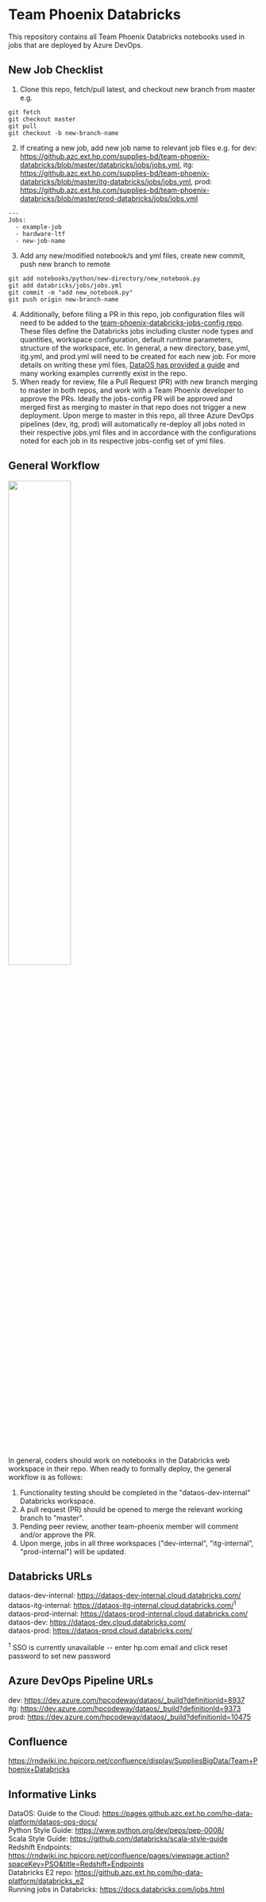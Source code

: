 # Team Phoenix Databricks

This repository contains all Team Phoenix Databricks notebooks used in jobs that are deployed by Azure DevOps.

## New Job Checklist

1. Clone this repo, fetch/pull latest, and checkout new branch from master e.g.
```
git fetch
git checkout master
git pull
git checkout -b new-branch-name
```
2. If creating a new job, add new job name to relevant job files e.g. for dev: https://github.azc.ext.hp.com/supplies-bd/team-phoenix-databricks/blob/master/databricks/jobs/jobs.yml, itg: https://github.azc.ext.hp.com/supplies-bd/team-phoenix-databricks/blob/master/itg-databricks/jobs/jobs.yml, prod: https://github.azc.ext.hp.com/supplies-bd/team-phoenix-databricks/blob/master/prod-databricks/jobs/jobs.yml
```
---
Jobs:
  - example-job
  - hardware-ltf
  - new-job-name
```
3. Add any new/modified notebook/s and yml files, create new commit, push new branch to remote
```
git add notebooks/python/new-directory/new_notebook.py
git add databricks/jobs/jobs.yml
git commit -m "add new_notebook.py"
git push origin new-branch-name
```
4. Additionally, before filing a PR in this repo, job configuration files will need to be added to the [team-phoenix-databricks-jobs-config repo](https://github.azc.ext.hp.com/supplies-bd/team-phoenix-databricks-jobs-config/). These files define the Databricks jobs including cluster node types and quantities, workspace configuration, default runtime parameters, structure of the workspace, etc. In general, a new directory, base.yml, itg.yml, and prod.yml will need to be created for each new job. For more details on writing these yml files, [DataOS has provided a guide](https://pages.github.azc.ext.hp.com/hp-data-platform/dataos-ops-docs/#_databricks_e2) and many working examples currently exist in the repo.
6. When ready for review, file a Pull Request (PR) with new branch merging to master in both repos, and work with a Team Phoenix developer to approve the PRs. Ideally the jobs-config PR will be approved and merged first as merging to master in that repo does not trigger a new deployment. Upon merge to master in this repo, all three Azure DevOps pipelines (dev, itg, prod) will automatically re-deploy all jobs noted in their respective jobs.yml files and in accordance with the configurations noted for each job in its respective jobs-config set of yml files.

## General Workflow

<img src="https://media.github.azc.ext.hp.com/user/24293/files/5c98102d-c93f-4f0d-8fc6-c18f5f6a23ad" width=50% height=50%>

In general, coders should work on notebooks in the Databricks web workspace in their repo. When ready to formally deploy, the general workflow is as follows:
1. Functionality testing should be completed in the "dataos-dev-internal" Databricks workspace.
2. A pull request (PR) should be opened to merge the relevant working branch to "master".
3. Pending peer review, another team-phoenix member will comment and/or approve the PR.
4. Upon merge, jobs in all three workspaces ("dev-internal", "itg-internal", "prod-internal") will be updated.

## Databricks URLs

dataos-dev-internal: https://dataos-dev-internal.cloud.databricks.com/  
dataos-itg-internal: https://dataos-itg-internal.cloud.databricks.com/<sup>1</sup>  
dataos-prod-internal: https://dataos-prod-internal.cloud.databricks.com/   
dataos-dev: https://dataos-dev.cloud.databricks.com/    
dataos-prod: https://dataos-prod.cloud.databricks.com/    

<sup>1</sup> SSO is currently unavailable -- enter hp.com email and click reset password to set new password

## Azure DevOps Pipeline URLs

dev: https://dev.azure.com/hpcodeway/dataos/_build?definitionId=8937    
itg: https://dev.azure.com/hpcodeway/dataos/_build?definitionId=9373    
prod: https://dev.azure.com/hpcodeway/dataos/_build?definitionId=10475    

## Confluence
https://rndwiki.inc.hpicorp.net/confluence/display/SuppliesBigData/Team+Phoenix+Databricks  

## Informative Links
DataOS: Guide to the Cloud: https://pages.github.azc.ext.hp.com/hp-data-platform/dataos-ops-docs/    
Python Style Guide: https://www.python.org/dev/peps/pep-0008/  
Scala Style Guide: https://github.com/databricks/scala-style-guide  
Redshift Endpoints: https://rndwiki.inc.hpicorp.net/confluence/pages/viewpage.action?spaceKey=PSO&title=Redshift+Endpoints  
Databricks E2 repo: https://github.azc.ext.hp.com/hp-data-platform/databricks_e2  
Running jobs in Databricks: https://docs.databricks.com/jobs.html  
